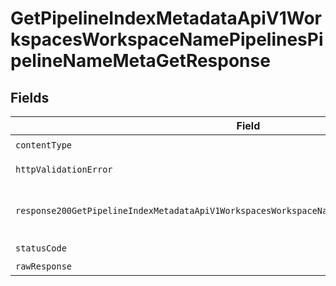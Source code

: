 # GetPipelineIndexMetadataApiV1WorkspacesWorkspaceNamePipelinesPipelineNameMetaGetResponse


## Fields

| Field                                                                                                        | Type                                                                                                         | Required                                                                                                     | Description                                                                                                  |
| ------------------------------------------------------------------------------------------------------------ | ------------------------------------------------------------------------------------------------------------ | ------------------------------------------------------------------------------------------------------------ | ------------------------------------------------------------------------------------------------------------ |
| `contentType`                                                                                                | *string*                                                                                                     | :heavy_check_mark:                                                                                           | N/A                                                                                                          |
| `httpValidationError`                                                                                        | [shared.HTTPValidationError](../../models/shared/httpvalidationerror.md)                                     | :heavy_minus_sign:                                                                                           | Validation Error                                                                                             |
| `response200GetPipelineIndexMetadataApiV1WorkspacesWorkspaceNamePipelinesPipelineNameMetaGet`                | Record<string, [shared.PipelineIndexMetadataProperty](../../models/shared/pipelineindexmetadataproperty.md)> | :heavy_minus_sign:                                                                                           | Metadata for the pipeline's index.                                                                           |
| `statusCode`                                                                                                 | *number*                                                                                                     | :heavy_check_mark:                                                                                           | N/A                                                                                                          |
| `rawResponse`                                                                                                | [AxiosResponse>](https://axios-http.com/docs/res_schema)                                                     | :heavy_minus_sign:                                                                                           | N/A                                                                                                          |